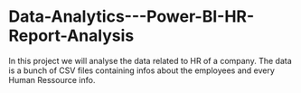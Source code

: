 # Data-Analytics---Power-BI-HR-Report-Analysis

In this project we will analyse the data related to HR of a company. The data is a bunch of CSV files containing infos about the employees and every Human Ressource info.
